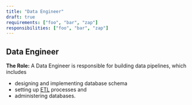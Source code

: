 ```yaml
---
title: "Data Engineer"
draft: true
requirements: ["foo", "bar", "zap"]
responsibilities: ["foo", "bar", "zap"]
---
```


## Data Engineer

**The Role:** A Data Engineer is responsible for building data pipelines, which includes

- designing and implementing database schema
- setting up [ETL](https://en.wikipedia.org/wiki/Extract,_transform,_load) processes and
- administering databases.

